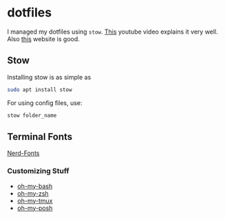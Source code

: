 # dotfiles

I managed my dotfiles using `stow`. [This](https://www.youtube.com/watch?v=FHuwzbpTTo0) youtube video explains it very well. Also [this](https://www.jakewiesler.com/) website is good.

## Stow

Installing stow is as simple as
```bash
sudo apt install stow
```

For using config files, use:

```bash
stow folder_name
```
## Terminal Fonts 

[Nerd-Fonts](https://www.nerdfonts.com/)

### Customizing Stuff

- [oh-my-bash](https://github.com/ohmybash/oh-my-bash)
- [oh-my-zsh](https://github.com/ohmyzsh/ohmyzsh)
- [oh-my-tmux](https://github.com/gpakosz/.tmux)
- [oh-my-posh](https://ohmyposh.dev/)
